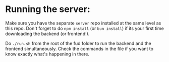 # Running the server:
Make sure you have the separate `server` repo installed at the same level as this repo. Don't forget to do `npm install` (or `bun install`) if its your first time downloading the backend (or frontend!).

Do `./run.sh` from the root of the fud folder to run the backend and the frontend simultaneously. Check the commands in the file if you want to know exactly what's happening in there.